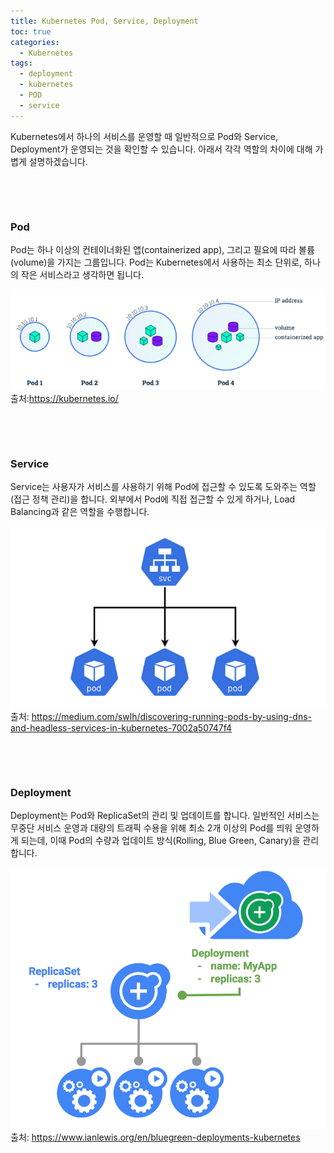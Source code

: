 ```yaml
---
title: Kubernetes Pod, Service, Deployment
toc: true
categories:
  - Kubernetes
tags:
  - deployment
  - kubernetes
  - POD
  - service
---
```


Kubernetes에서 하나의 서비스를 운영할 때 일반적으로 Pod와 Service, Deployment가 운영되는 것을 확인할 수 있습니다. 아래서 각각 역할의 차이에 대해 가볍게 설명하겠습니다.


 


 


### **Pod**


Pod는 하나 이상의 컨테이너화된 앱(containerized app), 그리고 필요에 따라 볼륨(volume)을 가지는 그룹입니다. Pod는 Kubernetes에서 사용하는 최소 단위로, 하나의 작은 서비스라고 생각하면 됩니다.


![pod describe](/assets/images/posts/2022-7-3-tistory-post-76/img-1.png)출처:https://kubernetes.io/




 


 


### **Service**


Service는 사용자가 서비스를 사용하기 위해 Pod에 접근할 수 있도록 도와주는 역할(접근 정책 관리)을 합니다. 외부에서 Pod에 직접 접근할 수 있게 하거나, Load Balancing과 같은 역할을 수행합니다.


![service describe](/assets/images/posts/2022-7-3-tistory-post-76/img-2.png)출처: https://medium.com/swlh/discovering-running-pods-by-using-dns-and-headless-services-in-kubernetes-7002a50747f4




 


 


### **Deployment**


Deployment는 Pod와 ReplicaSet의 관리 및 업데이트를 합니다. 일반적인 서비스는 무중단 서비스 운영과 대량의 트래픽 수용을 위해 최소 2개 이상의 Pod를 띄워 운영하게 되는데, 이때 Pod의 수량과 업데이트 방식(Rolling, Blue Green, Canary)을 관리합니다.


![deployment describe](/assets/images/posts/2022-7-3-tistory-post-76/img-3.png)출처: https://www.ianlewis.org/en/bluegreen-deployments-kubernetes




 

